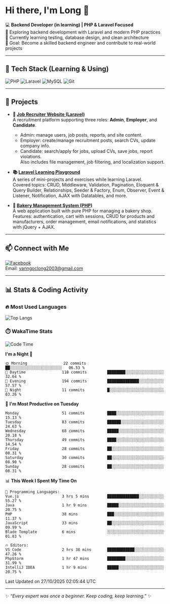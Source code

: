# Hi there, I'm Long 👋

💻 **Backend Developer (in learning) | PHP & Laravel Focused**  
🚀 Exploring backend development with Laravel and modern PHP practices  
🌱 Currently learning testing, database design, and clean architecture  
🎯 Goal: Become a skilled backend engineer and contribute to real-world projects  

---

## 🔧 Tech Stack (Learning & Using)
![PHP](https://img.shields.io/badge/PHP-777BB4?style=for-the-badge&logo=php&logoColor=white)
![Laravel](https://img.shields.io/badge/Laravel-FF2D20?style=for-the-badge&logo=laravel&logoColor=white)
![MySQL](https://img.shields.io/badge/MySQL-005C84?style=for-the-badge&logo=mysql&logoColor=white)
![Git](https://img.shields.io/badge/Git-F05032?style=for-the-badge&logo=git&logoColor=white)

---

## 🚀 Projects

- **💼 [Job Recruiter Website (Laravel)](https://github.com/ngoclong712/web_moi_gioi_viec_lam)**  
  A recruitment platform supporting three roles: **Admin**, **Employer**, and **Candidate**.  
  - Admin: manage users, job posts, reports, and site content.  
  - Employer: create/manage recruitment posts, search CVs, update company info.  
  - Candidate: search/apply for jobs, upload CVs, save jobs, report violations.  
  Also includes file management, job filtering, and localization support.

- **📚 [Laravel Learning Playground](https://github.com/ngoclong712/web_laravel)**  
  A series of mini-projects and exercises while learning Laravel.  
  Covered topics: CRUD, Middleware, Validation, Pagination, Eloquent & Query Builder, Relationships, Seeder & Factory, Enum, Observer, Event & Listener, Notification, AJAX with Datatables, and more.  

- **🍞 [Bakery Management System (PHP)](https://github.com/ngoclong712/Bakery_Management_System)**  
  A web application built with pure PHP for managing a bakery shop.  
  Features: authentication, cart with sessions, CRUD for products and manufacturers, order management, email notifications, and statistics with jQuery + AJAX.    

---

## 📫 Connect with Me
[![Facebook](https://img.shields.io/badge/Facebook-1877F2?style=for-the-badge&logo=facebook&logoColor=white)](https://facebook.com/vanngoclong712)    
Email: vanngoclong2003@gmail.com

---

## 📊 Stats & Coding Activity

### 🔥 Most Used Languages
![Top Langs](https://github-readme-stats.vercel.app/api/top-langs/?username=ngoclong712&layout=compact&theme=radical)

### ⏱️ WakaTime Stats
<!--START_SECTION:waka-->
![Code Time](http://img.shields.io/badge/Code%20Time-84%20hrs%2049%20mins-blue)

**I'm a Night 🦉** 

```text
🌞 Morning                22 commits          ██░░░░░░░░░░░░░░░░░░░░░░░   06.53 % 
🌆 Daytime                110 commits         ████████░░░░░░░░░░░░░░░░░   32.64 % 
🌃 Evening                194 commits         ██████████████░░░░░░░░░░░   57.57 % 
🌙 Night                  11 commits          █░░░░░░░░░░░░░░░░░░░░░░░░   03.26 % 
```
📅 **I'm Most Productive on Tuesday** 

```text
Monday                   51 commits          ████░░░░░░░░░░░░░░░░░░░░░   15.13 % 
Tuesday                  83 commits          ██████░░░░░░░░░░░░░░░░░░░   24.63 % 
Wednesday                68 commits          █████░░░░░░░░░░░░░░░░░░░░   20.18 % 
Thursday                 49 commits          ████░░░░░░░░░░░░░░░░░░░░░   14.54 % 
Friday                   28 commits          ██░░░░░░░░░░░░░░░░░░░░░░░   08.31 % 
Saturday                 30 commits          ██░░░░░░░░░░░░░░░░░░░░░░░   08.90 % 
Sunday                   28 commits          ██░░░░░░░░░░░░░░░░░░░░░░░   08.31 % 
```


📊 **This Week I Spent My Time On** 

```text
💬 Programming Languages: 
Vue.js                   3 hrs 5 mins        ██████████████░░░░░░░░░░░   55.27 % 
Java                     1 hr 9 mins         █████░░░░░░░░░░░░░░░░░░░░   20.75 % 
PHP                      38 mins             ███░░░░░░░░░░░░░░░░░░░░░░   11.37 % 
JavaScript               33 mins             ██░░░░░░░░░░░░░░░░░░░░░░░   09.99 % 
Blade Template           6 mins              ░░░░░░░░░░░░░░░░░░░░░░░░░   01.83 % 

🔥 Editors: 
VS Code                  2 hrs 38 mins       ████████████░░░░░░░░░░░░░   47.26 % 
PhpStorm                 1 hr 47 mins        ████████░░░░░░░░░░░░░░░░░   31.99 % 
IntelliJ IDEA            1 hr 9 mins         █████░░░░░░░░░░░░░░░░░░░░   20.75 % 
```


 Last Updated on 27/10/2025 02:05:44 UTC
<!--END_SECTION:waka-->


---

✨ *“Every expert was once a beginner. Keep coding, keep learning.”* ✨
<!--
**ngoclong712/ngoclong712** is a ✨ _special_ ✨ repository because its `README.md` (this file) appears on your GitHub profile.

Here are some ideas to get you started:

![Long's GitHub stats](https://github-readme-stats.vercel.app/api?username=ngoclong712&show_icons=true&theme=radical)  
- 🔭 I’m currently working on ...
- 🌱 I’m currently learning ...
- 👯 I’m looking to collaborate on ...
- 🤔 I’m looking for help with ...
- 💬 Ask me about ...
- 📫 How to reach me: ...
- 😄 Pronouns: ...
- ⚡ Fun fact: ...
-->
